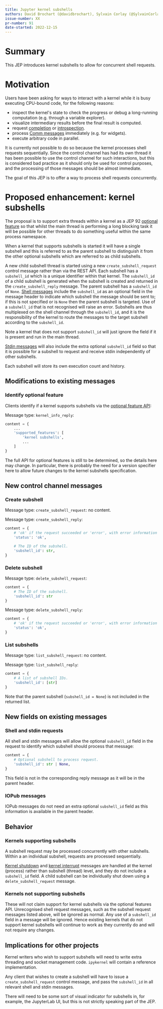 ```yaml
---
title: Jupyter kernel subshells
authors: David Brochart (@davidbrochart), Sylvain Corlay (@SylvainCorlay), Johan Mabille (@JohanMabille), Ian Thomas (@ianthomas23)
issue-number: XX
pr-number: 91
date-started: 2022-12-15
---
```


# Summary

This JEP introduces kernel subshells to allow for concurrent shell requests.

# Motivation

Users have been asking for ways to interact with a kernel while it is busy executing CPU-bound code,
for the following reasons:
- inspect the kernel's state to check the progress or debug a long-running computation (e.g.
  through a variable explorer).
- visualize intermediary results before the final result is computed.
- request [completion](https://jupyter-client.readthedocs.io/en/stable/messaging.html#completion) or
  [introspection](https://jupyter-client.readthedocs.io/en/stable/messaging.html#introspection).
- process
  [Comm messages](https://jupyter-client.readthedocs.io/en/stable/messaging.html#custom-messages)
  immediately (e.g. for widgets).
- execute arbitrary code in parallel.

It is currently not possible to do so because the kernel processes shell requests sequentially.
Since the control channel has had its own thread it has been possible to use the control channel
for such interactions, but this is considered bad practice as it should only be used for control
purposes, and the processing of those messages should be almost immediate.

The goal of this JEP is to offer a way to process shell requests concurrently.

# Proposed enhancement: kernel subshells

The proposal is to support extra threads within a kernel as a JEP 92
[optional feature](https://github.com/jupyter/enhancement-proposals/blob/master/92-jupyter-optional-features/jupyter-optional-features.md) so that whilst the main thread is performing a long blocking task it
will be possible for other threads to do something useful within the same process namespace.

When a kernel that supports subshells is started it will have a single subshell and this is referred
to as the parent subshell to distinguish it from the other optional subshells which are referred to
as child subshells.

A new child subshell thread is started using a new `create_subshell_request` control message rather
than via the REST API. Each subshell has a `subshell_id` which is a unique identifier within that
kernel. The `subshell_id` of a child subshell is generated when the subshell is created and
returned in the `create_subshell_reply` message. The parent subshell has a `subshell_id` of `None`.
[Shell messages](https://jupyter-client.readthedocs.io/en/stable/messaging.html#messages-on-the-shell-router-dealer-channel)
include the `subshell_id` as an optional field in the message header to indicate which subshell the
message should be sent to; if this is not specified or is `None` then the parent
subshell is targeted. Use of a `subshell_id` that is not recognised will raise an error.
Subshells are thus multiplexed on the shell channel through the `subshell_id`, and it is the
responsibility of the kernel to route the messages to the target subshell according to the
`subshell_id`.

Note a kernel that does not support `subshell_id` will just ignore the field if it is present and
run in the main thread.

[Stdin messages](https://jupyter-client.readthedocs.io/en/stable/messaging.html#messages-on-the-stdin-router-dealer-channel)
will also include the extra optional `subshell_id` field so that it is possible for a subshell to
request and receive stdin independently of other subshells.

Each subshell will store its own execution count and history.

## Modifications to existing messages

### Identify optional feature

Clients identify if a kernel supports subshells via the
[optional feature API](https://github.com/jupyter/enhancement-proposals/blob/master/92-jupyter-optional-features/jupyter-optional-features.md):

Message type: `kernel_info_reply`:

```py
content = {
    ...
    'supported_features': [
        'kernel subshells',
        ...
    ]
}
```

The full API for optional features is still to be determined, so the details here may change.
In particular, there is probably the need for a version specifier here to allow future changes to
the kernel subshells specification.

## New control channel messages

### Create subshell

Message type: `create_subshell_request`: no content.

Message type: `create_subshell_reply`:

```py
content = {
    # 'ok' if the request succeeded or 'error', with error information as in all other replies.
    'status': 'ok',

    # The ID of the subshell.
    'subshell_id': str,
}
```

### Delete subshell

Message type: `delete_subshell_request`:

```py
content = {
    # The ID of the subshell.
    'subshell_id': str
}
```

Message type: `delete_subshell_reply`:

```py
content = {
    # 'ok' if the request succeeded or 'error', with error information as in all other replies.
    'status': 'ok',
}
```

### List subshells

Message type: `list_subshell_request`: no content.

Message type: `list_subshell_reply`:

```py
content = {
    # A list of subshell IDs.
    'subshell_id': [str]
}
```

Note that the parent subshell (`subshell_id = None`) is not included in the returned list.

## New fields on existing messages

### Shell and stdin requests

All shell and stdin messages will allow the optional `subshell_id` field in the request to identify
which subshell should process that message:

```py
content = {
    # Optional subshell to process request.
    'subshell_id': str | None,
}
```

This field is not in the corresponding reply message as it will be in the parent header.

### IOPub messages

IOPub messages do not need an extra optional `subshell_id` field as this information is available
in the parent header.

## Behavior

### Kernels supporting subshells

A subshell request may be processed concurrently with other subshells. Within a an individual
subshell, requests are processed sequentially.

[Kernel shutdown](https://jupyter-client.readthedocs.io/en/stable/messaging.html#kernel-shutdown)
and [kernel interrupt](https://jupyter-client.readthedocs.io/en/stable/messaging.html#kernel-interrupt)
messages are handled at the kernel (process) rather than subshell (thread) level, and they do not
include a `subshell_id` field. A child subshell can be individually shut down using a
`delete_subshell_request` message.

### Kernels not supporting subshells

These will not claim support for kernel subshells via the optional features API. Unrecognised shell
request messages, such as the subshell request messages listed above, will be ignored as normal.
Any use of a `subshell_id` field in a message will be ignored. Hence existing kernels that do not
support kernel subshells will continue to work as they currently do and will not require any
changes.

## Implications for other projects

Kernel writers who wish to support subshells will need to write extra threading and socket
management code. `ipykernel` will contain a reference implementation.

Any client that wishes to create a subshell will have to issue a `create_subshell_request` control
message, and pass the `subshell_id` in all relevant shell and stdin messages.

There will need to be some sort of visual indicator for subshells in, for example, the JupyterLab
UI, but this is not strictly speaking part of the JEP.
